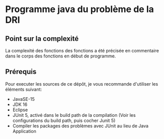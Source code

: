 # Programme java du problème de la DRI

## Point sur la complexité

La complexité des fonctions des fonctions a été précisée en commentaire dans le corps des fonctions en début de programme.

## Prérequis

Pour executer les sources de ce dépôt, je vous recommande d'utiliser les éléments suivant:

- JavaSE-15
- JDK 16
- Eclipse
- JUnit 5, activé dans le build path de la compilation (Voir les configurations du build path, puis cocher Junit 5) 
- Compiler les packages des problèmes avec JUnit au lieu de Java Application
